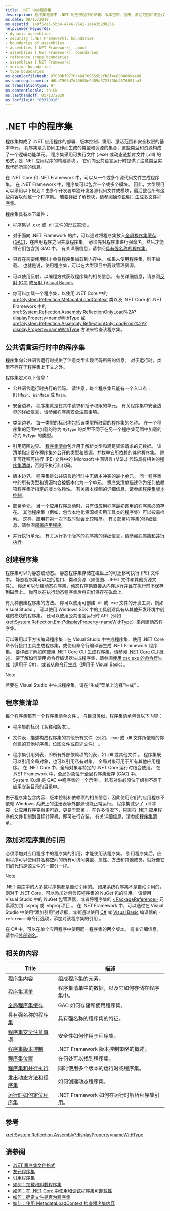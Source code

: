 ```yaml
---
title: .NET 中的程序集
description: 程序集是基于 .NET 的应用程序的部署、版本控制、重用、激活范围和安全权限的基本单元。
ms.date: 08/15/2019
ms.assetid: 149f5ca5-5b34-4746-9542-1ae43b2d0256
helpviewer_keywords:
- dynamic assemblies
- security [.NET Framework], boundaries
- boundaries of assemblies
- assemblies [.NET Framework], about
- assemblies [.NET Framework], boundaries
- reference scope boundaries
- assemblies [.NET Framework]
- version boundaries
- type boundaries
ms.openlocfilehash: 87030bf9770c464709559b2fb8f4c0004009e48d
ms.sourcegitcommit: d6bd7903d7d46698e9d89d3725f3bb4876891aa3
ms.translationtype: HT
ms.contentlocale: zh-CN
ms.lasthandoff: 05/13/2020
ms.locfileid: "83379916"
---
```

# <a name="assemblies-in-net"></a>.NET 中的程序集

程序集构成了 .NET 应用程序的部署、版本控制、重用、激活范围和安全权限的基本单元。 程序集是为协同工作而生成的类型和资源的集合，这些类型和资源构成了一个逻辑功能单元。 程序集采用可执行文件 (.exe) 或动态链接库文件 (.dll) 的形式，是 .NET 应用程序的构建基块   。 它们向公共语言运行时提供了注意类型实现代码所需的信息。

在 .NET Core 和 .NET Framework 中，可以从一个或多个源代码文件生成程序集。 在 .NET Framework 中，程序集可以包含一个或多个模块。 因此，大型项目可以采用以下规划：由多个开发者单独开发各源代码文件或模块，最后整合所有这些内容以创建一个程序集。 若要详细了解模块，请参阅[操作说明：生成多文件程序集](../../framework/app-domains/build-multifile-assembly.md)。

程序集具有以下属性：

- 程序集以 .exe 或 .dll 文件的形式实现   。

- 对于面向 .NET Framework 的库，可以通过将程序集放入[全局程序集缓存 (GAC)](../../framework/app-domains/gac.md)，在应用程序之间共享程序集。 必须先对程序集进行强命名，然后才能将它们包含到 GAC 中。 有关详细信息，请参阅[具有强名称的程序集](strong-named.md)。

- 只有在需要使用时才会将程序集加载到内存中。 如果未使用程序集，则不加载。 也就是说，使用程序集，可以在大型项目中高效管理资源。

- 可以使用反射，以编程方式获取程序集的相关信息。 有关详细信息，请参阅[反射 (C#)](../../csharp/programming-guide/concepts/reflection.md) 或[反射 (Visual Basic)](../../visual-basic/programming-guide/concepts/reflection.md)。

- 你可以加载一个程序集，以使用 .NET Core 中的 <xref:System.Reflection.MetadataLoadContext> 类以及 .NET Core 和 .NET Framework 中的 <xref:System.Reflection.Assembly.ReflectionOnlyLoad%2A?displayProperty=nameWithType> 或 <xref:System.Reflection.Assembly.ReflectionOnlyLoadFrom%2A?displayProperty=nameWithType> 方法来检查该程序集。

## <a name="assemblies-in-the-common-language-runtime"></a>公共语言运行时中的程序集

程序集向公共语言运行时提供了注意类型实现代码所需的信息。 对于运行时，类型不存在于程序集上下文之外。

程序集定义以下信息：

- 公共语言运行时执行的代码。 请注意，每个程序集只能有一个入口点：`DllMain`、`WinMain` 或 `Main`。

- 安全边界。 程序集就是在其中请求和授予权限的单元。 有关程序集中安全边界的详细信息，请参阅[程序集安全注意事项](security-considerations.md)。

- 类型边界。 每一类型的标识均包括该类型所驻留的程序集的名称。 在一个程序集的范围中加载的称为 `MyType` 的类型不同于在另一个程序集范围中加载的称为 `MyType` 的类型。

- 引用范围边界。 [程序集清单](#assembly-manifest)包含用于解析类型和满足资源请求的元数据。 该清单指定要在程序集外公开的类型和资源，并枚举它所依赖的其他程序集。 除非可迁移可执行 (PE) 文件中的 Microsoft 中间语言 (MSIL) 代码具有相关的[程序集清单](#assembly-manifest)，否则不执行此代码。

- 版本边界。 程序集是公共语言运行时中无版本冲突的最小单元。 同一程序集中的所有类型和资源均会被版本化为一个单元。 [程序集清单](#assembly-manifest)描述你为任何依赖项程序集所指定的版本依赖性。 有关版本控制的详细信息，请参阅[程序集版本控制](versioning.md)。

- 部署单元。 当一个应用程序启动时，只有该应用程序最初调用的程序集必须存在。 其他程序集（例如，包含本地化资源或实用工具类的程序集）可以按需检索。 这样，应用在第一次下载时就会比较精简。 有关部署程序集的详细信息，请参阅[部署应用程序](../../framework/deployment/index.md)。

- 并行执行单元。 有关运行多个版本的程序集的详细信息，请参阅[程序集和并行执行](side-by-side-execution.md)。

## <a name="create-an-assembly"></a>创建程序集

程序集可以为静态或动态。 静态程序集存储在磁盘上的可迁移可执行 (PE) 文件中。 静态程序集可以包括接口、类和资源（如位图、JPEG 文件和其他资源文件）。 你还可以创建动态程序集，动态程序集直接从内存运行并且在执行前不保存到磁盘上。 你可以在执行动态程序集后将它们保存在磁盘上。

有几种创建程序集的方法。 你可以使用可创建 .dll 或 .exe 文件的开发工具，例如 Visual Studio   。 可以使用 Windows SDK 中的工具创建具有从其他开发环境中创建的模块的程序集。 还可以使用公共语言运行时 API（例如 <xref:System.Reflection.Emit?displayProperty=nameWithType>）来创建动态程序集。

可以采用以下方法编译程序集：在 Visual Studio 中生成程序集、使用 .NET Core 命令行接口工具生成程序集，或使用命令行编译器生成 .NET Framework 程序集。 要详细了解如何使用 .NET Core CLI 生成程序集，请参阅 [.NET Core CLI 概述](../../core/tools/index.md)。 要了解如何使用命令行编译器生成程序集，请参阅[使用 csc.exe 的命令行生成](../../csharp/language-reference/compiler-options/command-line-building-with-csc-exe.md)（适用于 C#），或者[从命令行生成](../../visual-basic/reference/command-line-compiler/building-from-the-command-line.md)（适用于 Visual Basic）。

> [!NOTE]
> 若要在 Visual Studio 中生成程序集，请在“生成”菜单上选择“生成”   。

## <a name="assembly-manifest"></a>程序集清单

每个程序集都有一个程序集清单文件  。 与目录类似，程序集清单包含以下内容：

- 程序集的标识（名称和版本）。

- 文件表，描述构成程序集的其他所有文件（例如，.exe 或 .dll 文件所依赖的你创建的其他程序集、位图文件或自述文件）   。

- 程序集引用列表，即所有外部依赖项的列表，如 .dll 或其他文件   。 程序集既可以引用全局对象，也可以引用私有对象。 全局对象可用于所有其他应用程序。 在 .NET Core 中，全局对象与特定的 .NET Core 运行时结合使用。 在 .NET Framework 中，全局对象位于全局程序集缓存 (GAC) 中。 System.IO.dll 是 GAC 中程序集的一个示例  。 私有对象必须位于级别不高于应用安装目录的目录中。

由于程序集包含内容、版本控制和依赖项的相关信息，因此使用它们的应用程序不依赖 Windows 系统上的注册表等外部源也能正常运行。 程序集减少了 .dll 冲突，让应用程序变得更可靠、更易于部署  。 在许多情况下，只需将 .NET 应用程序的文件复制到目标计算机，即可进行安装。 有关详细信息，请参阅[程序集清单](manifest.md)。

## <a name="add-a-reference-to-an-assembly"></a>添加对程序集的引用

必须添加对应用程序中的程序集的引用，才能使用该程序集。 引用程序集后，应用程序可以使用其名称空间的所有可访问类型、属性、方法和其他成员，就好像它们的代码是源文件的一部分一样。

> [!NOTE]
> .NET 类库中的大多数程序集都是自动引用的。 如果系统程序集不是自动引用的，则对于 .NET Core，可以添加对包含该程序集的 NuGet 包的引用。 请使用 Visual Studio 中的 NuGet 包管理器，或者将程序集的 [\<PackageReference>](../../core/tools/dependencies.md#the-packagereference-element) 元素添加到 .csproj 或 .vbproj 项目   。 在 .NET Framework 中，可以通过在 Visual Studio 中使用“添加引用”对话框，或者通过使用 [C#](../../csharp/language-reference/compiler-options/reference-compiler-option.md) 或 [Visual Basic](../../visual-basic/reference/command-line-compiler/reference.md) 编译器的 `-reference` 命令行选项，添加对该程序集的引用  。

在 C# 中，可以在单个应用程序中使用同一程序集的两个版本。 有关详细信息，请参阅[外部别名](../../csharp/language-reference/keywords/extern-alias.md)。

## <a name="related-content"></a>相关的内容

|Title|描述|
|-----------|-----------------|
|[程序集内容](contents.md)|组成程序集的元素。|
|[程序集清单](manifest.md)|程序集清单中的数据，以及它如何存储在程序集中。|
|[全局程序集缓存](../../framework/app-domains/gac.md)|GAC 如何存储和使用程序集。|
|[具有强名称的程序集](strong-named.md)|具有强名称的程序集的特征。|
|[程序集安全注意事项](security-considerations.md)|安全性如何作用于程序集。|
|[程序集版本控制](versioning.md)|.NET Framework 版本控制策略的概述。|
|[程序集位置](../../framework/app-domains/assembly-placement.md)|在何处可以找到程序集。|
|[程序集和并行执行](side-by-side-execution.md)|同时使用多个版本的运行时或程序集。|
|[发出动态方法和程序集](../../../docs/framework/reflection-and-codedom/emitting-dynamic-methods-and-assemblies.md)|如何创建动态程序集。|
|[运行时如何定位程序集](../../../docs/framework/deployment/how-the-runtime-locates-assemblies.md)|.NET Framework 如何在运行时解析程序集引用。|

## <a name="reference"></a>参考

<xref:System.Reflection.Assembly?displayProperty=nameWithType>

## <a name="see-also"></a>请参阅

- [.NET 程序集文件格式](file-format.md)
- [友元程序集](friend.md)
- [引用程序集](reference-assemblies.md)
- [如何：加载和卸载程序集](load-unload.md)
- [如何：在 .NET Core 中使用和调试程序集可卸载性](unloadability.md)
- [如何：确定文件是否为程序集](identify.md)
- [如何：使用 MetadataLoadContext 检查程序集内容](inspect-contents-using-metadataloadcontext.md)
